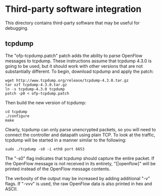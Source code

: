 Third-party software integration
================================

This directory contains third-party software that may be useful for
debugging.

tcpdump
-------
The "ofp-tcpdump.patch" patch adds the ability to parse OpenFlow
messages to tcpdump.  These instructions assume that tcpdump 4.3.0
is going to be used, but it should work with other versions that are not
substantially different.  To begin, download tcpdump and apply the
patch:

    wget http://www.tcpdump.org/release/tcpdump-4.3.0.tar.gz
    tar xzf tcpdump-4.3.0.tar.gz
    ln -s tcpdump-4.3.0 tcpdump
    patch -p0 < ofp-tcpdump.patch

Then build the new version of tcpdump:

    cd tcpdump
    ./configure
    make

Clearly, tcpdump can only parse unencrypted packets, so you will need to
connect the controller and datapath using plain TCP.  To look at the
traffic, tcpdump will be started in a manner similar to the following:

    sudo ./tcpdump -s0 -i eth0 port 6653

The "-s0" flag indicates that tcpdump should capture the entire packet.
If the OpenFlow message is not received in its entirety, "[|openflow]" will 
be printed instead of the OpenFlow message contents.

The verbosity of the output may be increased by adding additional "-v"
flags.  If "-vvv" is used, the raw OpenFlow data is also printed in
hex and ASCII.
